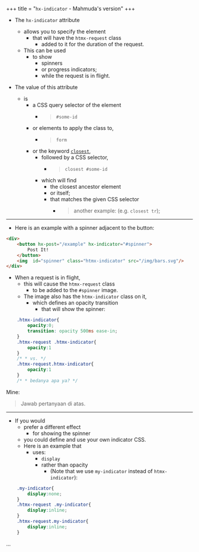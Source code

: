 +++
title = "`hx-indicator` - Mahmuda's version"
+++

- The `hx-indicator` attribute
  - allows you to specify the element
    - that will have the `htmx-request` class
      - added to it for the duration of the request.
  - This can be used
    - to show
      - spinners
      - or progress indicators;
      - while the request is in flight.

- The value of this attribute
  - is
    - a CSS query selector of the element
      - > `#some-id`
    - or elements to apply the class to,
      - > `form`
    - or the keyword [`closest`](https://developer.mozilla.org/docs/Web/API/Element/closest),
      - followed by a CSS selector,
        - > `closest #some-id`
      - which will find
        - the closest ancestor element
        - or itself;
        - that matches the given CSS selector
          - > another example: (e.g. `closest tr`);

---

- Here is an example with a spinner adjacent to the button:

```html
<div>
    <button hx-post="/example" hx-indicator="#spinner">
        Post It!
    </button>
    <img  id="spinner" class="htmx-indicator" src="/img/bars.svg"/>
</div>
```

- When a request is in flight,
  - this will cause the `htmx-request` class
    - to be added to the `#spinner` image.
  - The image also has the `htmx-indicator` class on it,
    - which defines an opacity transition
      - that will show the spinner:

```css
    .htmx-indicator{
        opacity:0;
        transition: opacity 500ms ease-in;
    }
    .htmx-request .htmx-indicator{
        opacity:1
    }
    /* * vs. */
    .htmx-request.htmx-indicator{
        opacity:1
    }
    /* * bedanya apa ya? */
```

Mine:
> Jawab pertanyaan di atas.

---

- If you would
  - prefer a different effect
    - for showing the spinner
  - you could define and use your own indicator CSS.
  - Here is an example that
    - uses:
      - `display`
      - rather than opacity
        - (Note that we use `my-indicator` instead of `htmx-indicator`):

```css
    .my-indicator{
        display:none;
    }
    .htmx-request .my-indicator{
        display:inline;
    }
    .htmx-request.my-indicator{
        display:inline;
    }
```

...
